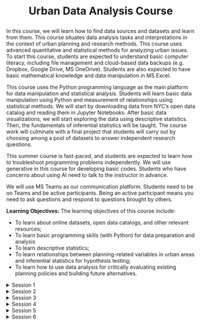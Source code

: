 # <p style="text-align: center;">Urban Data Analysis Course</p>

In this course, we will learn how to find data sources and datasets and learn from them. This course situates data analysis tasks and interpretations in the context of urban planning and research methods. This course uses advanced quantitative and statistical methods for analyzing urban issues. To start this course, students are expected to understand basic computer literacy, including file management and cloud-based data backups (e.g. Dropbox, Google Drive, MS OneDrive). Students are also expected to have basic mathematical knowledge and data manipulation in MS Excel.

This course uses the Python programming language as the main platform for data manipulation and statistical analysis. Students will learn basic data manipulation using Python and measurement of relationships using statistical methods. We will start by downloading data from NYC’s open data catalog and reading them in Jupyter Notebooks. After basic data visualizations, we will start exploring the data using descriptive statistics. Then, the fundamentals of inferential statistics will be taught. The course work will culminate with a final project that students will carry out by choosing among a pool of datasets to answer independent research questions.

This summer course is fast-paced, and students are expected to learn how to troubleshoot programming problems independently. We will use generative in this course for developing basic codes. Students who have concerns about using AI need to talk to the instructor in advance.

We will use MS Teams as our communication platform. Students need to be on Teams and be active participants. Being an active participant means you need to ask questions and respond to questions brought by others.

**Learning Objectives:**
The learning objectives of this course include:

- To learn about online datasets, open data catalogs, and other relevant resources;
- To learn basic programming skills (with Python) for data preparation and analysis
- To learn descriptive statistics;
- To learn relationships between planning-related variables in urban areas and inferential statistics for hypothesis testing;
- To learn how to use data analysis for critically evaluating existing planning policies and building future alternatives.



<details>
  <summary>Session 1</summary>
  
- Introduction to the course, our policies, and our resources.
- If you are not on Teams, you are not in our team.
- How to leverage AI. 
- Let’s set up Google Colab, as your programming environment
- We will mount your Google Drive in Colab.
- We are using this notebook: https://github.com/mehdiheris/UrbanDataAnalytics/blob/main/notebooks/Start_Python_Session_1.ipynb
- Let’s do Python: What are variables?
- Let’s do Python: What are data types?
- Let’s do Python: Create Lists.
- Let’s do Python: What are For loops?

  
  
</details>

<details>
  <summary>Session 2</summary>

    
#### (1) Let’s learn stats:

> #### What are the mean, median, and standard deviation of a column/variable?
> - Explanation of mean, median, and standard deviation    
    
#### (2) Let’s do Python:
- We are using the following notebooks:
    - 1 https://github.com/mehdiheris/UrbanDataAnalytics/blob/main/notebooks/import_packages.ipynb
    - 2 https://github.com/mehdiheris/UrbanDataAnalytics/blob/main/notebooks/Pandas_Study_Guide_Session_2.ipynb
    
> ##### Importing libraries
> - `import pandas as pd`
> - `import matplotlib.pyplot as plt`
> - `import seaborn as sns`
 

> ##### Read a CSV table.
> - Start with Dataframes in Pandas

> ##### What are columns?
> - Explanation of columns
> - Learn how to get mean, median, min, and max for each column

> ##### What is a histogram plot?
> - Explanation of histogram plots

> ##### What is a scatter plot?
> - Explanation of scatter plots



</details>

<details>
  <summary>Session 3</summary>
    
### (1) Let’s learn stats:
    
> ##### - Research hypothesis and null hypothesis. 
> ##### - What is a categorical variable and what is a numerical variable?
### (2) Let’s do Python:
We are using these notebooks:
- 1 https://github.com/mehdiheris/UrbanDataAnalytics/blob/main/notebooks/Explore_a_Table_Session_3.ipynb
- 2 https://github.com/mehdiheris/UrbanDataAnalytics/blob/main/notebooks/Pandas_Groupby_Session_3.ipynb
> ##### - Get the stats of a column
> ##### - Get the unique values of a column
> ##### - Understand datatime objects.
> ##### - Create line plots
> ##### - What is a method() and what is an argument?
> ##### - What are quantiles?

 
</details>

<details>
  <summary>Session 4</summary>
  
### (1) Let’s do Python:
    
> ##### - `import mumpy as np`
> ##### - A few things in Numpy
> ##### - Create an array
> ##### - Calculate mean, median, sum.
> ##### - What is quantile?
### (2) Let’s learn stats:
    
> ##### - We will learn what sampling methods are and whether samples are representative of the population.
> ##### - What is the margin of error?
> ##### - Are polls reliable?
</details>

<details>
  <summary>Session 5</summary>
  
### (1) Let’s do Python:
    
> ##### - `import statsmodels as st`
> ##### - Get a subset of column of a df
> ##### - Get a subset of rows of a df
> ##### - Calculate new columns
### (2) Let’s learn stats:
> ##### - We will start learning about inferential statistics.
> ##### - What in the world is a P value?
> ##### - Let’s unwrap the T statistic; confidence intervals; and hypothesis testing!
</details>

<details>
  <summary>Session 6</summary>
  
### (1) Let’s do Python:
    
> ##### - Let’s learn Groupby
> ##### - Let’s master .loc[] and .iloc[*]
### (2) Let’s learn stats:

> ##### - Are these two correlated?
> ##### - We will learn about correlation and how to measure and visualize it!
</details>

